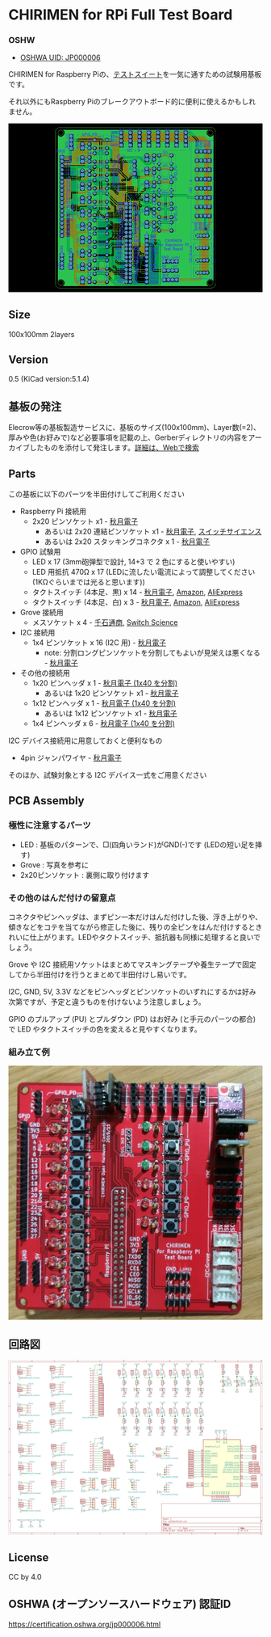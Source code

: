 # CHIRIMEN for RPi Full Test Board

### OSHW 
- [OSHWA UID: JP000006](https://certification.oshwa.org/jp000008.html)

CHIRIMEN for Raspberry Piの、[テストスイート](https://github.com/chirimen-oh/chirimen-raspi3/tree/master/gc/testSet)を一気に通すための試験用基板です。

それ以外にもRaspberry Piのブレークアウトボード的に便利に使えるかもしれません。

![board](./board.png)

## Size

100x100mm  2layers

## Version

0.5 (KiCad version:5.1.4)

## 基板の発注

Elecrow等の基板製造サービスに、基板のサイズ(100x100mm)、Layer数(=2)、厚みや色(お好みで)など必要事項を記載の上、Gerberディレクトリの内容をアーカイブしたものを添付して発注します。[詳細は、Webで検索](https://www.google.com/search?q=elecrow+%E7%99%BA%E6%B3%A8%E6%96%B9%E6%B3%95)

## Parts

この基板に以下のパーツを半田付けしてご利用ください

- Raspberry Pi 接続用
  - 2x20 ピンソケット x1 - [秋月電子](http://akizukidenshi.com/catalog/g/gC-00085/)
    - あるいは 2x20 連結ピンソケット x1 - [秋月電子](http://akizukidenshi.com/catalog/g/gC-02485/), [スイッチサイエンス](https://www.switch-science.com/catalog/2022/)
    - あるいは 2x20 スタッキングコネクタ x 1 - [秋月電子](http://akizukidenshi.com/catalog/g/gC-10702/)
- GPIO 試験用
  - LED x 17 (3mm砲弾型で設計, 14+3 で 2 色にすると使いやすい)
  - LED 用抵抗 470Ω x 17 (LEDに流したい電流によって調整してください(1KΩぐらいまでは光ると思います))
  - タクトスイッチ (4本足、黒) x 14 - [秋月電子](http://akizukidenshi.com/catalog/g/gP-03647/), [Amazon](https://www.amazon.co.jp/dp/B07SYHP9B4/), [AliExpress](https://ja.aliexpress.com/item/32845984040.html)
  - タクトスイッチ (4本足、白) x 3 - [秋月電子](http://akizukidenshi.com/catalog/g/gP-03648/), [Amazon](https://www.amazon.co.jp/dp/B07SYZCL8Q/), [AliExpress](https://ja.aliexpress.com/item/32847703781.html)
- Grove 接続用
  - メスソケット x 4 - [千石通商](https://www.sengoku.co.jp/mod/sgk_cart/detail.php?code=EEHD-4KKK), [Switch Science](https://www.switch-science.com/catalog/1122/)
- I2C 接続用
  - 1x4 ピンソケット x 16 (I2C 用) - [秋月電子](http://akizukidenshi.com/catalog/g/gC-10099/)
    - note: 分割ロングピンソケットを分割してもよいが見栄えは悪くなる - [秋月電子](http://akizukidenshi.com/catalog/goods/search.aspx?search=x&keyword=fhu-1)
- その他の接続用
  - 1x20 ピンヘッダ x 1 - [秋月電子 (1x40 を分割)](http://akizukidenshi.com/catalog/g/gC-00167/)
    - あるいは 1x20 ピンソケット x1 - [秋月電子](http://akizukidenshi.com/catalog/g/gC-03077/)
  - 1x12 ピンヘッダ x 1 - [秋月電子 (1x40 を分割)](http://akizukidenshi.com/catalog/g/gC-00167/) 
    - あるいは 1x12 ピンソケット x1 - [秋月電子](http://akizukidenshi.com/catalog/g/gC-10101/)
  - 1x4 ピンヘッダ x 6 - [秋月電子 (1x40 を分割)](http://akizukidenshi.com/catalog/g/gC-00167/) 

I2C デバイス接続用に用意しておくと便利なもの
- 4pin ジャンパワイヤ - [秋月電子](https://ja.aliexpress.com/item/32812824461.html)

そのほか、試験対象とする I2C デバイス一式をご用意ください

## PCB Assembly

### 極性に注意するパーツ

- LED : 基板のパターンで、□(四角いランド)がGND(-)です (LEDの短い足を挿す)
- Grove : 写真を参考に
- 2x20ピンソケット : 裏側に取り付けます

### その他のはんだ付けの留意点

コネクタやピンヘッダは、まずピン一本だけはんだ付けした後、浮き上がりや、傾きなどをコテを当てながら修正した後に、残りの全ピンをはんだ付けするときれいに仕上がります。LEDやタクトスイッチ、抵抗器も同様に処理すると良いでしょう。

Grove や I2C 接続用ソケットはまとめてマスキングテープや養生テープで固定してから半田付けを行うとまとめて半田付けし易いです。

I2C, GND, 5V, 3.3V などをピンヘッダとピンソケットのいずれにするかは好み次第ですが、予定と違うものを付けないよう注意しましょう。

GPIO のプルアップ (PU) とプルダウン (PD) はお好み (と手元のパーツの都合) で LED やタクトスイッチの色を変えると見やすくなります。

### 組み立て例

![photo](./CHIRIMEN_T.jpg)

## 回路図

![schematic](./rpi3GpioTesterSchematic.png)

## License

CC by 4.0

## OSHWA (オープンソースハードウェア) 認証ID
https://certification.oshwa.org/jp000006.html
